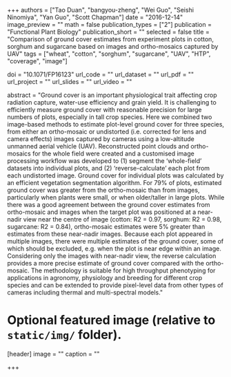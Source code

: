 +++
authors = ["Tao Duan", "bangyou-zheng", "Wei Guo", "Seishi Ninomiya", "Yan Guo", "Scott Chapman"]
date = "2016-12-14"
image_preview = ""
math = false
publication_types = ["2"]
publication = "Functional Plant Biology"
publication_short = ""
selected = false
title = "Comparison of ground cover estimates from experiment plots in cotton, sorghum and sugarcane based on images and ortho-mosaics captured by UAV"
tags = ["wheat", "cotton", "sorghum", "sugarcane", "UAV", "HTP", "coverage", "image"]

doi = "10.1071/FP16123"
url_code = ""
url_dataset = ""
url_pdf = ""
url_project = ""
url_slides = ""
url_video = ""

abstract = "Ground cover is an important physiological trait affecting crop radiation capture, water-use efficiency and grain yield. It is challenging to efficiently measure ground cover with reasonable precision for large numbers of plots, especially in tall crop species. Here we combined two image-based methods to estimate plot-level ground cover for three species, from either an ortho-mosaic or undistorted (i.e. corrected for lens and camera effects) images captured by cameras using a low-altitude unmanned aerial vehicle (UAV). Reconstructed point clouds and ortho-mosaics for the whole field were created and a customised image processing workflow was developed to (1) segment the ‘whole-field’ datasets into individual plots, and (2) ‘reverse-calculate’ each plot from each undistorted image. Ground cover for individual plots was calculated by an efficient vegetation segmentation algorithm. For 79% of plots, estimated ground cover was greater from the ortho-mosaic than from images, particularly when plants were small, or when older/taller in large plots. While there was a good agreement between the ground cover estimates from ortho-mosaic and images when the target plot was positioned at a near-nadir view near the centre of image (cotton: R2 = 0.97, sorghum: R2 = 0.98, sugarcane: R2 = 0.84), ortho-mosaic estimates were 5% greater than estimates from these near-nadir images. Because each plot appeared in multiple images, there were multiple estimates of the ground cover, some of which should be excluded, e.g. when the plot is near edge within an image. Considering only the images with near-nadir view, the reverse calculation provides a more precise estimate of ground cover compared with the ortho-mosaic. The methodology is suitable for high throughput phenotyping for applications in agronomy, physiology and breeding for different crop species and can be extended to provide pixel-level data from other types of cameras including thermal and multi-spectral models."


# Optional featured image (relative to `static/img/` folder).
[header]
image = ""
caption = ""

+++
